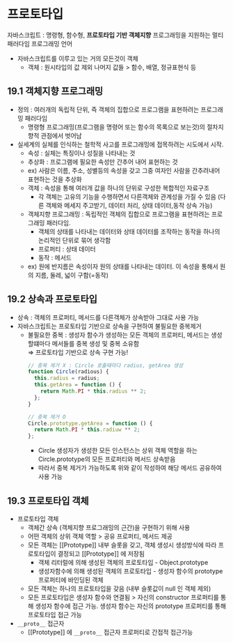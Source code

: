 # 프로토타입

자바스크립트 : 명령형, 함수형, **프로토타입 기반 객체지향** 프로그래밍을 지원하는 멀티 패러다임 프로그래밍 언어

- 자바스크립트를 이루고 있는 거의 모든것이 객체
  - 객체 : 원시타입의 값 제외 나머지 값들 > 함수, 배열, 정규표현식 등

## 19.1 객체지향 프로그래밍

- 정의 : 여러개의 독립적 단위, 즉 객체의 집합으로 프로그램을 표현하려는 프로그래밍 패러다임
  - 명령형 프로그래밍(프로그램을 명령어 또는 함수의 목록으로 보는것)의 절차지향적 관점에서 벗어남
- 실세계의 실체를 인식하는 철학적 사고를 프로그래밍에 접목하려는 시도에서 시작.
  - 속성 : 실체는 특징이나 성질을 나타내는 것
  - 추상화 : 프로그램에 필요한 속성만 간추어 내어 표현하는 것
  - ex) 사람은 이름, 주소, 성별등의 속성을 갖고 그중 여자인 사람을 간추려내어 표현하는 것을 추상화
  - 객체 : 속성을 통해 여러개 값을 하나의 단위로 구성한 복합적인 자료구조
    - 각 객체는 고유의 기능을 수행하면서 다른객체와 관계성을 가질 수 있음 (다른 객체와 메세지 주고받기, 데이터 처리, 상태 데이터,동작 상속 가능)
  - 객체지향 프로그래밍 : 독립적인 객체의 집합으로 프로그램을 표현하려는 프로그래밍 패러다임.
    - 객체의 상태를 나타내는 데이터와 상태 데이터를 조작하는 동작을 하나의 논리적인 단위로 묶어 생각함
    - 프로퍼티 : 상태 데이터
    - 동작 : 메서드
  - ex) 원에 반지름은 속성이자 원의 상태를 나타내는 데이터. 이 속성을 통해서 원의 지름, 둘레, 넓이 구함(=동작)

## 19.2 상속과 프로토타입

- 상속 : 객체의 프로퍼티, 메서드를 다른객체가 상속받아 그대로 사용 가능
- 자바스크립트는 프로토타입 기반으로 상속을 구현하여 불필요한 중복제거
  - 불필요한 중복 : 생성자 함수가 생성하는 모든 객체의 프로퍼티, 메서드는 생성할떄마다 메서들를 중복 생성 및 중복 소유함 </br>
    ⇒ 프로토타입 기반으로 상속 구현 가능!
    ```jsx
    // 중복 제거 X : Circle 호출때마다 radius, getArea 생성
    function Circle(radious) {
      this.radius = radius;
      this.getArea = function () {
        return Math.PI * this.radius ** 2;
      };
    }

    // 중복 제거 O
    Circle.prototype.getArea = function () {
      return Math.PI * this.radiuw ** 2;
    };
    ```
    - Circle 생성자가 생성한 모든 인스턴스는 상위 객체 역할을 하는 Circle.prototype의 모든 프로퍼티와 메서드 상속받음
    - 따라서 중복 제거가 가능하도록 위와 같이 작성하여 해당 메서드 공유하여 사용 가능

## 19.3 프로토타입 객체

- 프로토타입 객체
  - 객체간 상속 (객체지향 프로그래밍의 근간)을 구현하기 위해 사용
  - 어떤 객체의 상위 객체 역할 > 공유 프로퍼티, 메서드 제공
  - 모든 객체는 [[Prototype]] 내부 슬롯을 갖고, 객체 생성시 생성방식에 따라 프로토타입이 결정되고 [[Prototype]] 에 저장됨
    - 객체 리터럴에 의해 생성된 객체의 프로토타입 - Object.prototype
    - 생성자함수에 의해 생성된 객체의 프로토타입 - 생성자 함수의 prototype 프로퍼티에 바인딩된 객체
  - 모든 객체는 하나의 프로토타입을 갖음 (내부 슬롯값이 null 인 객체 제외)
  - 모든 프로토타입은 생성자 함수와 연결됨 > 자신의 constructor 프로퍼티를 통해 생성자 함수에 접근 가능. 생성자 함수는 자신의 prototype 프로퍼티를 통해 프로토타입 접근 가능
- `__proto__` 접근자
  - [[Prototype]] 에 `__proto__` 접근자 프로퍼티로 간접적 접근가능
